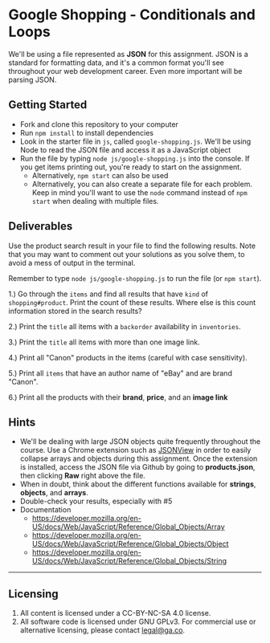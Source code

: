 # Google Shopping - Conditionals and Loops

We'll be using a file represented as **JSON** for this assignment. JSON is a standard for formatting data, and it's a common format you'll see throughout your web development career. Even more important will be parsing JSON.

## Getting Started

* Fork and clone this repository to your computer
* Run `npm install` to install dependencies
* Look in the starter file in `js`, called `google-shopping.js`. We'll be using Node to read the JSON file and access it as a JavaScript object
* Run the file by typing `node js/google-shopping.js` into the console. If you get items printing out, you're ready to start on the assignment.
  * Alternatively, `npm start` can also be used
  * Alternatively, you can also create a separate file for each problem. Keep in mind you'll want to use the `node` command instead of `npm start` when dealing with multiple files.

## Deliverables

Use the product search result in your file to find the following results. Note that you may want to comment out your solutions as you solve them, to avoid a mess of output in the terminal.

Remember to type `node js/google-shopping.js` to run the file (or `npm start`).

1.) Go through the `items` and find all results that have `kind` of `shopping#product`. Print the count of these results. Where else is this count information stored in the search results?

2.) Print the `title` all items with a `backorder` availability in `inventories`.

3.) Print the `title` all items with more than one image link.

4.) Print all "Canon" products in the items (careful with case sensitivity).

5.) Print all `items` that have an author name of "eBay" and are brand "Canon".

6.) Print all the products with their **brand**, **price**, and an **image link**


## Hints

* We'll be dealing with large JSON objects quite frequently throughout the course. Use a Chrome extension such as [JSONView](https://chrome.google.com/webstore/detail/jsonview/chklaanhfefbnpoihckbnefhakgolnmc) in order to easily collapse arrays and objects during this assignment. Once the extension is installed, access the JSON file via Github by going to **products.json**, then clicking **Raw** right above the file.
* When in doubt, think about the different functions available for **strings**, **objects**, and **arrays**.
* Double-check your results, especially with #5
* Documentation
  * https://developer.mozilla.org/en-US/docs/Web/JavaScript/Reference/Global_Objects/Array
  * https://developer.mozilla.org/en-US/docs/Web/JavaScript/Reference/Global_Objects/Object
  * https://developer.mozilla.org/en-US/docs/Web/JavaScript/Reference/Global_Objects/String

---

## Licensing
1. All content is licensed under a CC-BY-NC-SA 4.0 license.
2. All software code is licensed under GNU GPLv3. For commercial use or alternative licensing, please contact legal@ga.co.
